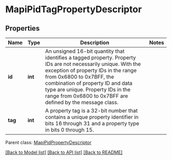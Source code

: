 # MapiPidTagPropertyDescriptor

## Properties
Name | Type | Description | Notes
------------ | ------------- | ------------- | -------------
**id** | **int** | An unsigned 16-bit quantity that identifies a tagged property. Property IDs are not necessarily unique. With the exception of property IDs in the range from 0x6800 to 0x7BFF, the combination of property ID and data type are unique. Property IDs in the range from 0x6800 to 0x7BFF are defined by the message class. | 
**tag** | **int** | A property tag is a 32-bit number that contains a unique property identifier in bits 16 through 31 and a property type in bits 0 through 15. | 

 Parent class: [MapiPidPropertyDescriptor](MapiPidPropertyDescriptor.md)

[[Back to Model list]](README.md#documentation-for-models) [[Back to API list]](README.md#documentation-for-api-endpoints) [[Back to README]](README.md)


